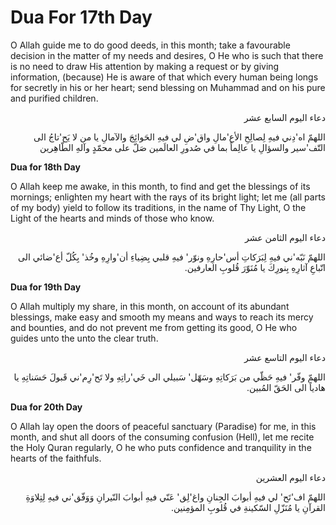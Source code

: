 Dua For 17th Day
================

O Allah guide me to do good deeds, in this month; take a favourable
decision in the matter of my needs and desires, O He who is such that
there is no need to draw His attention by making a request or by giving
information, (because) He is aware of that which every human being longs
for secretly in his or her heart; send blessing on Muhammad and on his
pure and purified children.

<p dir="rtl">
دعاء اليوم السابع عشر
</p>

<p dir="rtl">
اللهمّ اه'دِني فيهِ لِصالِحِ الأع'مالِ واق'ضِ لي فيهِ الحَوائِجَ
والآمالِ يا من لا يَح'تاجُ الى التّف'سير والسؤالِ يا عالِماً بما في
صُدورِ العالَمين صَلّ على محمّدٍ وآلهِ الطّاهِرين
</p>


**Dua for 18th Day**

O Allah keep me awake, in this month, to find and get the blessings of
its mornings; enlighten my heart with the rays of its bright light; let
me (all parts of my body) yield to follow its traditions, in the name of
Thy Light, O the Light of the hearts and minds of those who know.

<p dir="rtl">
دعاء اليوم الثامن عشر
</p>

<p dir="rtl">
اللهمّ نَبّه'ني فيهِ لِبَرَكاتِ أس'حارِهِ ونوّر' فيهِ قلبي بِضِياءِ
أن'وارِهِ وخُذ' بِكُلّ أع'ضائي الى اتّباعِ آثارِهِ بِنورِكَ يا مُنَوّرَ
قُلوبِ العارفين.
</p>


**Dua for 19th Day**

O Allah multiply my share, in this month, on account of its abundant
blessings, make easy and smooth my means and ways to reach its mercy and
bounties, and do not prevent me from getting its good, O He who guides
unto the unto the clear truth.

<p dir="rtl">
دعاء اليوم التاسع عشر
</p>

<p dir="rtl">
اللهمّ وفّر' فيهِ حَظّي من بَرَكاتِهِ وسَهّل' سَبيلي الى خَي'راتِهِ ولا
تَح'رِم'ني قَبولَ حَسَناتِهِ يا هادياً الى الحَقّ المُبين.
</p>


**Dua for 20th Day**

O Allah lay open the doors of peaceful sanctuary (Paradise) for me, in
this month, and shut all doors of the consuming confusion (Hell), let me
recite the Holy Quran regularly, O he who puts confidence and
tranquility in the hearts of the faithfuls.

<p dir="rtl">
دعاء اليوم العشرين
</p>

<p dir="rtl">
اللهمّ اف'تَح' لي فيهِ أبوابَ الجِنانِ واغ'لِق' عَنّي فيهِ أبوابَ
النّيرانِ وَوَفّق'ني فيهِ لِتِلاوَةِ القرآنِ يا مُنَزّلِ السّكينةِ في
قُلوبِ المؤمِنين.
</p>


